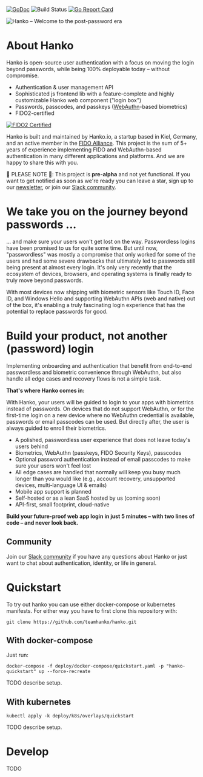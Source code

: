 [![GoDoc](https://godoc.org/github.com/teamhanko/hanko?status.svg)](https://godoc.org/github.com/teamhanko/hanko)
![Build Status](https://github.com/teamhanko/hanko/workflows/Go/badge.svg)
[![Go Report Card](https://goreportcard.com/badge/github.com/teamhanko/hanko)](https://goreportcard.com/report/github.com/teamhanko/hanko)

![Hanko – Welcome to the post-password era](https://user-images.githubusercontent.com/20115649/158687556-291e08f7-6b54-43e1-afe9-d780f19d6382.svg)

# About Hanko
Hanko is open-source user authentication with a focus on moving the login beyond passwords, while being 100% deployable today – without compromise.

- Authentication & user management API
- Sophisticated js frontend lib with a feature-complete and highly customizable Hanko web component ("login box")
- Passwords, passcodes, and passkeys ([WebAuthn](https://github.com/w3c/webauthn)-based biometrics)
- FIDO2-certified

[![FIDO2 Certified](https://user-images.githubusercontent.com/20115649/159896561-a94022ba-0e95-417e-807d-b4b7ce19371c.svg)](https://fidoalliance.org/company/hanko/)

Hanko is built and maintained by Hanko.io, a startup based in Kiel, Germany, and an active member in the [FIDO Alliance](https://fidoalliance.org/company/hanko/). This project is the sum of 5+ years of experience implementing FIDO and WebAuthn-based authentication in many different applications and platforms. And we are happy to share this with you.

🚧 PLEASE NOTE 🚧: This project is **pre-alpha** and not yet functional. If you want to get notified as soon as we're ready you can leave a star, sign up to our [newsletter](https://www.hanko.io/updates), or join our [Slack community](https://www.hanko.io/community).

# We take you on the journey beyond passwords ...
... and make sure your users won't get lost on the way. Passwordless logins have been promised to us for quite some time. But until now, "passwordless" was mostly a compromise that only worked for some of the users and had some severe drawbacks that ultimately led to passwords still being present at almost every login. It's only very recently that the ecosystem of devices, browsers, and operating systems is finally ready to truly move beyond passwords.

With most devices now shipping with biometric sensors like Touch ID, Face ID, and Windows Hello and supporting WebAuthn APIs (web and native) out of the box, it's enabling a truly fascinating login experience that has the potential to replace passwords for good.

# Build your product, not another (password) login
Implementing onboarding and authentication that benefit from end-to-end passwordless and biometric convenience through WebAuthn, but also handle all edge cases and recovery flows is not a simple task.

**That's where Hanko comes in:**

With Hanko, your users will be guided to login to your apps with biometrics instead of passwords. On devices that do not support WebAuthn, or for the first-time login on a new device where no WebAuthn credential is available, passwords or email passcodes can be used. But directly after, the user is always guided to enroll their biometrics.

- A polished, passwordless user experience that does not leave today's users behind
- Biometrics, WebAuthn (passkeys, FIDO Security Keys), passcodes
- Optional password authentication instead of email passcodes to make sure your users won't feel lost
- All edge cases are handled that normally will keep you busy much longer than you would like (e.g., account recovery, unsupported devices, multi-language UI & emails)
- Mobile app support is planned
- Self-hosted or as a lean SaaS hosted by us (coming soon)
- API-first, small footprint, cloud-native

**Build your future-proof web app login in just 5 minutes – with two lines of code – and never look back.**

## Community
Join our [Slack community](https://www.hanko.io/community) if you have any questions about Hanko or just want to chat about authentication, identity, or life in general.

# Quickstart
To try out hanko you can use either docker-compose or kubernetes manifests. For either way you have to first clone this repository with:
```
git clone https://github.com/teamhanko/hanko.git
```

## With docker-compose
Just run:
```
docker-compose -f deploy/docker-compose/quickstart.yaml -p "hanko-quickstart" up --force-recreate
```
TODO describe setup.
## With kubernetes
```
kubectl apply -k deploy/k8s/overlays/quickstart
```
TODO describe setup.
# Develop
TODO
